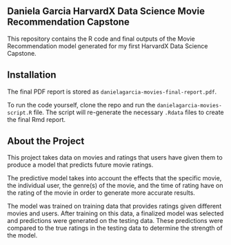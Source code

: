 ## Daniela Garcia HarvardX Data Science Movie Recommendation Capstone

This repository contains the R code and final outputs of the Movie Recommendation model generated for my first HarvardX Data Science Capstone.

## Installation

The final PDF report is stored as `danielagarcia-movies-final-report.pdf`. 

To run the code yourself, clone the repo and run the `danielagarcia-movies-script.R` file. The script will re-generate the necessary `.Rdata` files to create the final Rmd report.

## About the Project

This project takes data on movies and ratings that users have given them to produce a model that predicts future movie ratings. 

The predictive model takes into account the effects that the specific movie, the individual user, the genre(s) of the movie, and the time of rating have on the rating of the movie in order to generate more accurate results. 

The model was trained on training data that provides ratings given different movies and users. After training on this data, a finalized model was selected and predictions were generated on the testing data. These predictions were compared to the true ratings in the testing data to determine the strength of the model.
